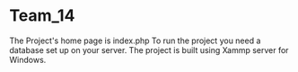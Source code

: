 # Team_14
The Project's home page is index.php
To run the project you need a database set up on your server.
The project is built using Xammp server for Windows.
